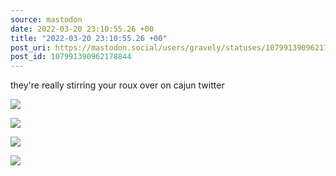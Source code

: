 ```yaml
---
source: mastodon
date: 2022-03-20 23:10:55.26 +00
title: "2022-03-20 23:10:55.26 +00"
post_uri: https://mastodon.social/users/gravely/statuses/107991390962178844
post_id: 107991390962178844
---
```

they're really stirring your roux over on cajun twitter


![](/images/107991390449874680.jpg)

![](/images/107991390601395606.jpg)

![](/images/107991390759076374.jpg)

![](/images/107991390902776122.jpg)

